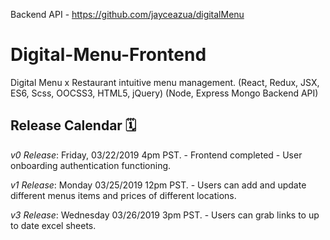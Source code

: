 Backend API - https://github.com/jayceazua/digitalMenu

# Digital-Menu-Frontend
Digital Menu x Restaurant intuitive menu management. (React, Redux, JSX, ES6, Scss, OOCSS3, HTML5, jQuery) (Node, Express Mongo Backend API)


## Release Calendar 🗓

*v0 Release*: Friday, 03/22/2019 4pm PST.
    - Frontend completed
    - User onboarding authentication functioning.

*v1 Release*: Monday 03/25/2019 12pm PST.
    - Users can add and update different menus items and prices of different locations.

*v3 Release*: Wednesday 03/26/2019 3pm PST.
    - Users can grab links to up to date excel sheets.

